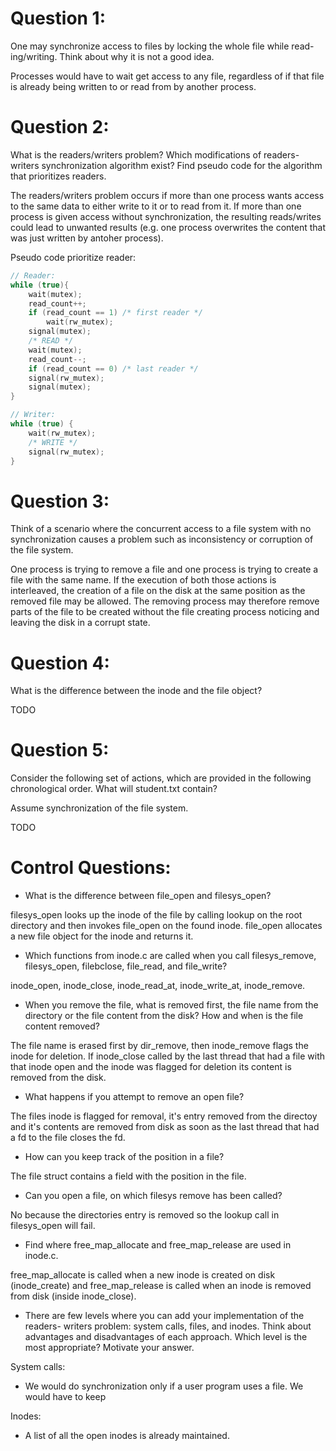# Question 1: 
One may synchronize access to files by locking the whole file while read- ing/writing. Think about why it is not a good idea.

Processes would have to wait get access to any file, regardless of if that file is already being written to or read from by another process.

# Question 2: 
What is the readers/writers problem? Which modifications of readers- writers synchronization algorithm exist? Find pseudo code for the algorithm that prioritizes readers.

The readers/writers problem occurs if more than one process wants access to the same data to either write to it or to read from it. If more than one process is given access without synchronization, the resulting reads/writes could lead to unwanted results (e.g. one process overwrites the content that was just written by antoher process). 

Pseudo code prioritize reader:
```c
// Reader:
while (true){
    wait(mutex);
    read_count++;
    if (read_count == 1) /* first reader */
        wait(rw_mutex);
    signal(mutex);
    /* READ */
    wait(mutex);
    read_count--;
    if (read_count == 0) /* last reader */
    signal(rw_mutex);
    signal(mutex);
}

// Writer:
while (true) {
    wait(rw_mutex);
    /* WRITE */
    signal(rw_mutex);
}
```

# Question 3:
Think of a scenario where the concurrent access to a file system with no
synchronization causes a problem such as inconsistency or corruption of
the file system.

One process is trying to remove a file and one process is trying to create a file with the same name. If the execution of both those actions is interleaved, the creation of a file on the disk at the same position as the removed file may be allowed. The removing process may therefore remove parts of the file to be created without the file creating process noticing and leaving the disk in a corrupt state.

# Question 4:
What is the difference between the inode and the file object?

TODO

# Question 5:
Consider the following set of actions, which are provided in the following
chronological order. What will student.txt contain?

Assume synchronization of the file system.

TODO

# Control Questions:

- What is the difference between file_open and filesys_open? 

filesys_open looks up the inode of the file by calling lookup on the root directory and then invokes file_open on the found inode. file_open allocates a new file object for the inode and returns it.

- Which functions from inode.c are called when you call filesys_remove,
filesys_open, filebclose, file_read, and file_write?

inode_open, inode_close, inode_read_at, inode_write_at, inode_remove.

- When you remove the file, what is removed first, the file name from the
directory or the file content from the disk? How and when is the file
content removed?

The file name is erased first by dir_remove, then inode_remove flags the inode for deletion.
If inode_close called by the last thread that had a file with that inode open and the inode was flagged for deletion its content is removed from the disk.

- What happens if you attempt to remove an open file?

The files inode is flagged for removal, it's entry removed from the directoy and it's contents are removed from disk as soon as the last thread that had a fd to the file closes the fd.

- How can you keep track of the position in a file?

The file struct contains a field with the position in the file.

- Can you open a file, on which filesys remove has been called?

No because the directories entry is removed so the lookup call in filesys_open will fail.

- Find where free_map_allocate and free_map_release are used in inode.c.

free_map_allocate is called when a new inode is created on disk (inode_create) and free_map_release is called when an inode is removed from disk (inside inode_close).

- There are few levels where you can add your implementation of the readers-
writers problem: system calls, files, and inodes. Think about advantages
and disadvantages of each approach. Which level is the most appropriate?
Motivate your answer.

System calls:
- We would do synchronization only if a user program uses a file. We would have to keep 

Inodes:
- A list of all the open inodes is already maintained.
